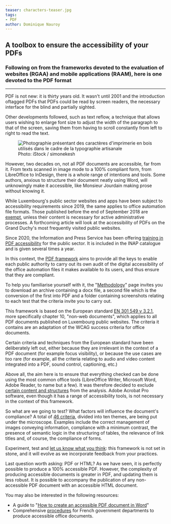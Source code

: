 ```yaml
---
teaser: characters-teaser.jpg
tags:
- PDF
author: Dominique Nauroy
---
```

<h2>A toolbox to ensure the accessibility of your PDFs</h2>
<h3>Following on from the frameworks devoted to the evaluation of websites (RGAA) and mobile applications (RAAM), here is one devoted to the PDF format</h3>
<hr>
<div class="intro">
    <p>PDF is not new: it is thirty years old. It wasn't until 2001 and the introduction of<span lang="en">tagged PDF</span>s that PDFs could be read by screen readers, the necessary interface for the blind and partially sighted.</p>
</div>
<p>Other developments followed, such as text reflow, a technique that allows users wishing to enlarge font size to adjust the width of the paragraph to that of the screen, saving them from having to scroll constantly from left to right to read the text.</p>
<figure role="group" aria-label="Photo: iStock / simonekesh" class="pic">
    <img src="../../../../content/fr/news/img/characters.jpg" alt="Photographie présentant des caractères d'imprimerie en bois utilisés dans le cadre de la typographie artisanale">
    <figcaption>Photo: iStock / simonekesh</figcaption>
</figure>
<p>However, two decades on, not all PDF documents are accessible, far from it. From texts scanned in image mode to a 100% compliant form, from LibreOffice to InDesign, there is a whole range of intentions and tools. Some authors, anxious to structure their document neatly using Word, will unknowingly make it accessible, like Monsieur Jourdain making prose without knowing it.</p>
<p>While Luxembourg's public sector websites and apps have been subject to accessibility requirements since 2019, the same applies to office automation file formats. Those published before the end of September 2018 are <a href="https://legilux.public.lu/eli/etat/leg/loi/2019/05/28/a373/jo">exempt</a>, unless their content is necessary for active administrative processes. A forthcoming article will look at the accessibility of PDFs on the Grand Duchy's most frequently visited public websites.</p>
<p>Since 2020, the Information and Press Service has been offering <a href="https://fonction-publique.public.lu/fr/formation-developpement/catalogue-formations/secteur-etatique/04organisat/04-6-egalch/et_04-6-3-31.html">training in PDF accessibility</a> for the public sector. It is included in the INAP catalogue and is given several times a year.</p>
<p>In this context, the <a href="../rapdf1/index.html">PDF framework</a> aims to provide all the keys to enable each public authority to carry out its own audit of the digital accessibility of the office automation files it makes available to its users, and thus ensure that they are compliant.</p>
<p>To help you familiarise yourself with it, the "<a href="../rapdf1/methodologie.html">Methodology</a>" page invites you to download an archive containing a docx file, a second file which is the conversion of the first into PDF and a folder containing screenshots relating to each test that the criteria invite you to carry out.</p>
<p>This framework is based on the European standard <a href="https://www.etsi.org/deliver/etsi_en/301500_301599/301549/03.02.01_60/en_301549v030201p.pdf">EN 301 549 v 3.2.1</a>, more specifically chapter 10, "non-web documents", which applies to all PDF documents published on Luxembourg public websites. The criteria it contains are an adaptation of the WCAG success criteria for office documents.</p>
<p>Certain criteria and techniques from the European standard have been deliberately left out, either because they are irrelevant in the context of a PDF document (for example focus visibility), or because the use cases are too rare (for example, all the criteria relating to audio and video content integrated into a PDF, sound control, captioning, etc.)</p>
<p>Above all, the aim here is to ensure that everything checked can be done using the most common office tools (LibreOffice Writer, Microsoft Word, Adobe Reader, to name but a few). It was therefore decided to exclude <a href="../rapdf1/referentiel-technique.html#type-de-contenus-non-conformes">certain content and structures</a> from the analysis. Adobe Acrobat Pro software, even though it has a range of accessibility tools, is not necessary in the context of this framework.</p>
<p>So what are we going to test? What factors will influence the document's compliance? A total of <a href="../rapdf1/referentiel-technique.html#topic-1">46 criteria</a>, divided into ten themes, are being put under the microscope. Examples include the correct management of images conveying information, compliance with a minimum contrast, the presence of semantic logic in the structuring of tables, the relevance of link titles and, of course, the compliance of forms.</p>
<p>Experiment, test and <a href="../contact.html">let us know what you think</a>: this framework is not set in stone, and it will evolve as we incorporate feedback from your practices.</p>
<p>Last question worth asking: PDF or HTML? As we have seen, it is perfectly possible to produce a 100% accessible PDF. However, the complexity of producing accessible documents is greater in PDF, and updating them is less robust. It is possible to accompany the publication of any non-accessible PDF document with an accessible HTML document.</p>
<p>You may also be interested in the following resources:</p>
<ul>
<li>A guide to "<a href="https://pointdevuesurlaville.org/creer-un-document-accessible-avec-word/">How to create an accessible PDF document in Word</a>"</li>
<li>Comprehensive <a href="https://disic.github.io/guides-documents_bureautiques_accessibles/html/">procedures</a> for French government departments to produce accessible office documents.</li>
</ul>